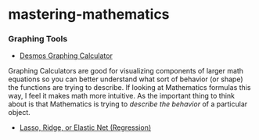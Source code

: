 # mastering-mathematics


### Graphing Tools
- [Desmos Graphing Calculator](https://www.desmos.com/calculator)

Graphing Calculators are good for visualizing components of larger math equations so you can better understand what sort of behavior (or shape) the functions are trying to describe. If looking at Mathematics formulas this way, I feel it makes math more intuitive. As the important thing to think about is that Mathematics is trying to _describe the behavior_ of a particular object.


- [Lasso, Ridge, or Elastic Net (Regression)](https://www.youtube.com/watch?v=KIoz_aa1ed4)
